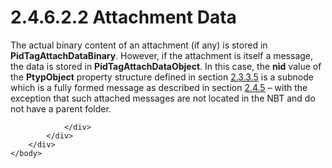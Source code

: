 <html dir="LTR" xmlns:mshelp="http://msdn.microsoft.com/mshelp" xmlns:ddue="http://ddue.schemas.microsoft.com/authoring/2003/5" xmlns:xlink="http://www.w3.org/1999/xlink" xmlns:tool="http://www.microsoft.com/tooltip">
    <head>
        <meta http-equiv="Content-Type" content="text/html; CHARSET=utf-8"></meta>
        <meta name="save" content="history"></meta>
        <title>2.4.6.2.2 Attachment Data</title>
        <xml>
            <mshelp:toctitle title="2.4.6.2.2 Attachment Data"></mshelp:toctitle>
            <mshelp:rltitle title="[MS-PST]: Attachment Data"></mshelp:rltitle>
            <mshelp:keyword index="A" term="1c0985fa-83f5-49ba-87dc-3eafb4da4a6f"></mshelp:keyword>
            <mshelp:attr name="DCSext.ContentType" value="open specification"></mshelp:attr>
            <mshelp:attr name="AssetID" value="1c0985fa-83f5-49ba-87dc-3eafb4da4a6f"></mshelp:attr>
            <mshelp:attr name="TopicType" value="kbRef"></mshelp:attr>
            <mshelp:attr name="DCSext.Title" value="[MS-PST]: Attachment Data" />
        </xml>
    </head>
    <body>
        <div id="header">
            <h1 class="heading">2.4.6.2.2 Attachment Data</h1>
        </div>
        <div id="mainSection">
            <div id="mainBody">
                <div id="allHistory" class="saveHistory"></div>
                <div id="sectionSection0" class="section" name="collapseableSection">
                    

<p>The actual binary content of an attachment (if any) is
stored in <b>PidTagAttachDataBinary</b>. However, if the attachment is itself a
message, the data is stored in <b>PidTagAttachDataObject</b>. In this case, the
<b>nid</b> value of the <b>PtypObject</b> property structure defined in section
<a href="49457d57-820e-453d-bbc0-1d192a999814.md">2.3.3.5</a> is a subnode
which is a fully formed message as described in section <a href="1042af37-aaa4-4edc-bffd-90a1ede24188.md">2.4.5</a> – with the exception
that such attached messages are not located in the NBT and do not have a parent
folder.</p>


                </div>
            </div>
        </div>
    </body>
</html>